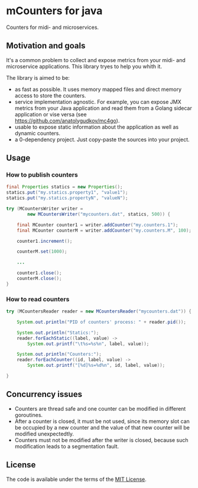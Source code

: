 # mCounters for java
Counters for midi- and microservices.

## Motivation and goals
It's a common problem to collect and expose metrics from your midi- and microservice applications. This library tryes to help you whith it.

The library is aimed to be:
 - as fast as possible. It uses memory mapped files and direct memory access to store the counters.
 - service implementation agnostic. For example, you can expose JMX metrics from your Java application and read them from a Golang sidecar application or vise versa (see https://github.com/anatolygudkov/mc4go).
 - usable to expose static information about the application as well as dynamic counters.
 - a 0-dependency project. Just copy-paste the sources into your project.

## Usage
### How to publish counters

```java
final Properties statics = new Properties();
statics.put("my.statics.property1", "value1");
statics.put("my.statics.propertyN", "valueN");

try (MCountersWriter writer =
        new MCountersWriter("mycounters.dat", statics, 500)) {

    final MCounter counter1 = writer.addCounter("my.counters.1");
    final MCounter counterM = writer.addCounter("my.counters.M", 100);

    counter1.increment();

    counterM.set(1000);

    ...

    counter1.close();
    counterM.close();
}
```
### How to read counters
```java
try (MCountersReader reader = new MCountersReader("mycounters.dat")) {

    System.out.println("PID of counters' process: " + reader.pid());

    System.out.println("Statics:");
    reader.forEachStatic((label, value) -> 
        System.out.printf("\t%s=%s%n", label, value));

    System.out.println("Counters:");
    reader.forEachCounter((id, label, value) -> 
        System.out.printf("[%d]%s=%d%n", id, label, value));

}
```
## Concurrency issues
- Counters are thread safe and one counter can be modified in different goroutines.
- After a counter is closed, it must be not used, since its memory slot can be occupied by a new counter and the value of that new counter will be modified unexpectedtly.
- Counters must not be modified after the writer is closed, because such modification leads to a segmentation fault.
## License
The code is available under the terms of the [MIT License](http://opensource.org/licenses/MIT).
